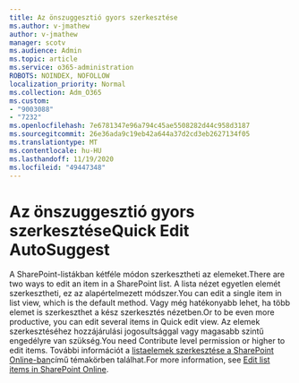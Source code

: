 ```yaml
---
title: Az önszuggesztió gyors szerkesztése
ms.author: v-jmathew
author: v-jmathew
manager: scotv
ms.audience: Admin
ms.topic: article
ms.service: o365-administration
ROBOTS: NOINDEX, NOFOLLOW
localization_priority: Normal
ms.collection: Adm_O365
ms.custom:
- "9003088"
- "7232"
ms.openlocfilehash: 7e6781347e96a794c45ae5508282d44c958d3187
ms.sourcegitcommit: 26e36ada9c19eb42a644a37d2cd3eb2627134f05
ms.translationtype: MT
ms.contentlocale: hu-HU
ms.lasthandoff: 11/19/2020
ms.locfileid: "49447348"
---
```

# <a name="quick-edit-autosuggest"></a><span data-ttu-id="96616-102">Az önszuggesztió gyors szerkesztése</span><span class="sxs-lookup"><span data-stu-id="96616-102">Quick Edit AutoSuggest</span></span>

<span data-ttu-id="96616-103">A SharePoint-listákban kétféle módon szerkesztheti az elemeket.</span><span class="sxs-lookup"><span data-stu-id="96616-103">There are two ways to edit an item in a SharePoint list.</span></span> <span data-ttu-id="96616-104">A lista nézet egyetlen elemét szerkesztheti, ez az alapértelmezett módszer.</span><span class="sxs-lookup"><span data-stu-id="96616-104">You can edit a single item in list view, which is the default method.</span></span> <span data-ttu-id="96616-105">Vagy még hatékonyabb lehet, ha több elemet is szerkeszthet a kész szerkesztés nézetben.</span><span class="sxs-lookup"><span data-stu-id="96616-105">Or to be even more productive, you can edit several items in Quick edit view.</span></span> <span data-ttu-id="96616-106">Az elemek szerkesztéséhez hozzájárulási jogosultsággal vagy magasabb szintű engedélyre van szükség.</span><span class="sxs-lookup"><span data-stu-id="96616-106">You need Contribute level permission or higher to edit items.</span></span> <span data-ttu-id="96616-107">További információt a [listaelemek szerkesztése a SharePoint Online-ban](https://support.microsoft.com/office/dac1a1c3-a80b-4082-ba57-715cf613d0f7)című témakörben találhat.</span><span class="sxs-lookup"><span data-stu-id="96616-107">For more information, see [Edit list items in SharePoint Online](https://support.microsoft.com/office/dac1a1c3-a80b-4082-ba57-715cf613d0f7).</span></span>
